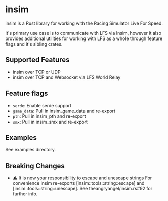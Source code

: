 # insim

insim is a Rust library for working with the Racing Simulator Live For Speed.

It's primary use case is to communicate with LFS via Insim, however it also provides
additional utilities for working with LFS as a whole through feature flags and
it's sibling crates.

## Supported Features

- insim over TCP or UDP
- insim over TCP and Websocket via LFS World Relay

## Feature flags

- `serde`: Enable serde support
- `game_data`: Pull in insim_game_data and re-export
- `pth`: Pull in insim_pth and re-export
- `smx`: Pull in insim_smx and re-export

## Examples

See examples directory.

## Breaking Changes

- :warning: It is now your responsibility to escape and unescape strings
  For convenience insim re-exports [insim::tools::string::escape] and
  [insim::tools::string::unescape].
  See theangryangel/insim.rs#92 for further info.
